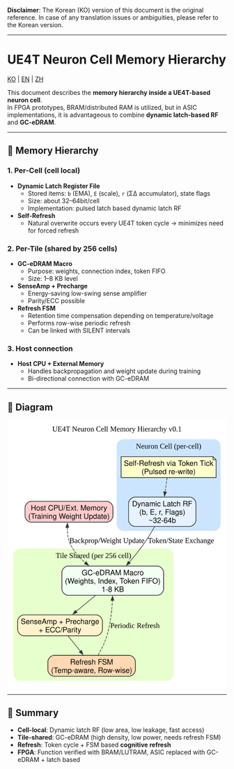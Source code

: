 **Disclaimer**: The Korean (KO) version of this document is the original reference. In case of any translation issues or ambiguities, please refer to the Korean version.

---

# UE4T Neuron Cell Memory Hierarchy


[KO](Neuron_Cell_Memory.md) | [EN](Neuron_Cell_Memory_en.md) | [ZH](Neuron_Cell_Memory_zh.md)


This document describes the **memory hierarchy inside a UE4T-based neuron cell**.  
In FPGA prototypes, BRAM/distributed RAM is utilized, but in ASIC implementations, it is advantageous to combine **dynamic latch-based RF** and **GC-eDRAM**.

---

## 🔑 Memory Hierarchy

### 1. Per-Cell (cell local)
- **Dynamic Latch Register File**
  - Stored items: `b` (EMA), `E` (scale), `r` (ΣΔ accumulator), state flags
  - Size: about 32–64bit/cell
  - Implementation: pulsed latch based dynamic latch RF
- **Self-Refresh**
  - Natural overwrite occurs every UE4T token cycle → minimizes need for forced refresh

### 2. Per-Tile (shared by 256 cells)
- **GC-eDRAM Macro**
  - Purpose: weights, connection index, token FIFO
  - Size: 1–8 KB level
- **SenseAmp + Precharge**
  - Energy-saving low-swing sense amplifier
  - Parity/ECC possible
- **Refresh FSM**
  - Retention time compensation depending on temperature/voltage
  - Performs row-wise periodic refresh
  - Can be linked with SILENT intervals

### 3. Host connection
- **Host CPU + External Memory**
  - Handles backpropagation and weight update during training
  - Bi-directional connection with GC-eDRAM

---

## 📐 Diagram

![Neuron Cell Memory Hierarchy](diagrams/neuron_cell_memory.svg)

---

## 📌 Summary
- **Cell-local**: Dynamic latch RF (low area, low leakage, fast access)  
- **Tile-shared**: GC-eDRAM (high density, low power, needs refresh FSM)  
- **Refresh**: Token cycle + FSM based **cognitive refresh**  
- **FPGA**: Function verified with BRAM/LUTRAM, ASIC replaced with GC-eDRAM + latch based
